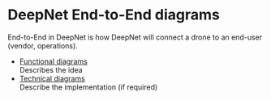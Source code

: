 # DeepNet End-to-End diagrams

End-to-End in DeepNet is how DeepNet will connect a drone to an end-user (vendor, operations).

- [Functional diagrams](./functional/)  
  Describes the idea
- [Technical diagrams](./technical)  
  Describe the implementation (if required)